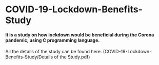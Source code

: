 # COVID-19-Lockdown-Benefits-Study

#### It is a study on how lockdown would be beneficial during the Corona pandemic, using C programming language. 
All the details of the study can be found here. (COVID-19-Lockdown-Benefits-Study/Details of the Study.pdf)
